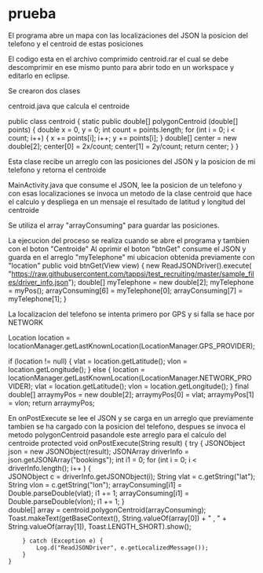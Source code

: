 # prueba

El programa abre un mapa con las localizaciones del JSON la posicion del telefono y el centroid de estas posiciones

El codigo esta en el archivo comprimido centroid.rar el cual se debe descomprimir en ese mismo punto para abrir todo en un workspace y editarlo en eclipse.

Se crearon dos clases

centroid.java que calcula el centroide

public class centroid { static public double[] polygonCentroid (double[] points) { double x = 0, y = 0; int count = points.length; for (int i = 0; i < count; i++) { x += points[i]; i++; y += points[i]; } double[] center = new double[2]; center[0] = 2x/count;
 center[1] = 2y/count; return center; } }

Esta clase recibe un arreglo con las posiciones del JSON y la posicion de mi telefono y retorna el centroide

MainActivity.java que consume el JSON, lee la posicion de un telefono y con esas localizaciones se invoca un metodo de la clase centroid que hace el calculo y despliega en un mensaje el resultado de latitud y longitud del centroide

Se utiliza el array "arrayConsuming" para guardar las posiciones.

La ejecucion del proceso se realiza cuando se abre el programa y tambien con el boton "Centroide"
Al oprimir el boton "btnGet" consume el JSON y guarda en el arreglo "myTelephone" mi ubicacion obtenida previamente con "location" public void btnGet(View view) { new ReadJSONDriver().execute( "https://raw.githubusercontent.com/tappsi/test_recruiting/master/sample_files/driver_info.json");
 double[] myTelephone = new double[2]; myTelephone = myPos();
      arrayConsuming[6] = myTelephone[0];
      arrayConsuming[7] = myTelephone[1];
}

La localizacion del telefono se intenta primero por GPS y si falla se hace por NETWORK

Location location = locationManager.getLastKnownLocation(LocationManager.GPS_PROVIDER);

  if (location != null) {
       vlat = location.getLatitude();
       vlon = location.getLongitude();
  }
  else
  {
    location = locationManager.getLastKnownLocation(LocationManager.NETWORK_PROVIDER);
    vlat = location.getLatitude();
    vlon = location.getLongitude();
  }
  final double[] arraymyPos = new double[2];
  arraymyPos[0] = vlat;
  arraymyPos[1] = vlon;
  return arraymyPos;


En onPostExecute se lee el JSON y se carga en un arreglo que previamente tambien se ha cargado con la posicion del telefono, despues se invoca el metodo polygonCentroid pasandole este arreglo para el calculo del centroide
    protected void onPostExecute(String result) {
        try {
          JSONObject json = new JSONObject(result);
          JSONArray driverInfo = json.getJSONArray("bookings");
          int i1 = 0;
          for (int i = 0; i < driverInfo.length();  i++ ) 
          {   
            JSONObject c = driverInfo.getJSONObject(i);
            String vlat = c.getString("lat");
            String vlon = c.getString("lon");
            arrayConsuming[i1] = Double.parseDouble(vlat);
            i1 += 1;
            arrayConsuming[i1] = Double.parseDouble(vlon);
            i1 += 1;
          }        
          double[] array = centroid.polygonCentroid(arrayConsuming);
          Toast.makeText(getBaseContext(), 
              String.valueOf(array[0]) + " , " + String.valueOf(array[1]), 
             Toast.LENGTH_SHORT).show();


        } catch (Exception e) {
            Log.d("ReadJSONDriver", e.getLocalizedMessage());
        } 
    }
